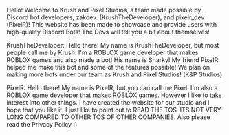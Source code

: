 Hello! Welcome to Krush and Pixel Studios, a team made possible by Discord bot developers, zakdev. (KrushTheDeveloper), and pixelr_dev (PixelR)! 
This website has been made to showcase and provide users with high-quality Discord Bots!
The Devs will tell you a bit about themselves!

KrushTheDeveloper: Hello there! My name is KrushTheDeveloper, but most people call me by Krush. I'm a ROBLOX game developer that makes ROBLOX games and also made a bot!
His name is Sharky! My friend PixelR helped me make this bot and some of the features possible! We plan on making more bots under our
team as Krush and Pixel Studios! (K&P Studios)

PixelR: Hello there! My name is PixelR, but you can call me Pixel. I'm also a ROBLOX game developer that makes ROBLOX games. However I like to take interest into other things.
I have created the website for our studio and I hope that you like it. I just like to point out to READ THE TOS. ITS NOT VERY LONG COMPARED TO OTHER TOS OF OTHER COMPANIES.
Also please read the Privacy Policy :)
